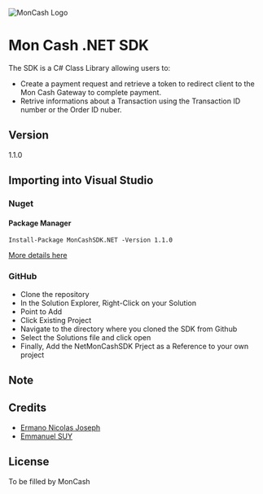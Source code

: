 
![MonCash Logo](https://raw.githubusercontent.com/ecelestin/ecelestin-Moncash-sdk-csharp/master/moncash.jpg)
# Mon Cash .NET SDK

The SDK is a C# Class Library allowing users to:
* Create a payment request and retrieve a token to redirect client to the Mon Cash Gateway to complete payment.
* Retrive informations about a Transaction using the Transaction ID number or the Order ID nuber.

## Version
1.1.0

## Importing into Visual Studio
### Nuget
#### Package Manager
`Install-Package MonCashSDK.NET -Version 1.1.0`

[More details here](https://www.nuget.org/packages/MonCashSDK.NET/)

### GitHub
* Clone the repository
* In the Solution Explorer, Right-Click on your Solution
* Point to Add
* Click Existing Project
* Navigate to the directory where you cloned the SDK from Github
* Select the Solutions file and click open
* Finally, Add the NetMonCashSDK Prject as a Reference to your own project

## Note

## Credits

- [Ermano Nicolas Joseph](https://linkedin.com/in/jnermano)
- [Emmanuel SUY](http://www.linkedin.com/in/emmanuel-suy-11474277)

## License

To be filled by MonCash